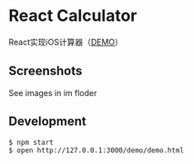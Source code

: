 # React Calculator

React实现iOS计算器（[DEMO](http://superlin.github.io/demos/react/calculator/)）

## Screenshots

See images in im floder

## Development

```bash
$ npm start
$ open http://127.0.0.1:3000/demo/demo.html
```
